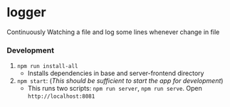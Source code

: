 # logger
Continuously Watching a file and log some lines whenever change in file

### Development
1. `npm run install-all`
    * Installs dependencies in base and server-frontend directory
2. `npm start`: (*This should be sufficient to start the app for development*)
    * This runs two scripts: `npm run server`, `npm run serve`. Open `http://localhost:8081`


